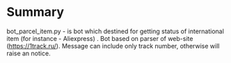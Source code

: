 # Summary

bot_parcel_item.py - is bot which destined for getting status of international item (for instance - Aliexpress) . Bot based on parser of web-site (https://1track.ru/). Message can include only track number, otherwise will raise an notice.
